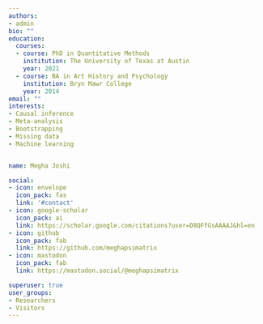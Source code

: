 ```yaml
---
authors:
- admin
bio: ""
education:
  courses:
  - course: PhD in Quantitative Methods
    institution: The University of Texas at Austin
    year: 2021
  - course: BA in Art History and Psychology
    institution: Bryn Mawr College
    year: 2014
email: ""
interests:
- Causal inference
- Meta-analysis
- Bootstrapping
- Missing data
- Machine learning


name: Megha Joshi 

social:
- icon: envelope
  icon_pack: fas
  link: '#contact'
- icon: google-scholar
  icon_pack: ai
  link: https://scholar.google.com/citations?user=D8QFfGsAAAAJ&hl=en
- icon: github
  icon_pack: fab
  link: https://github.com/meghapsimatrix
- icon: mastodon
  icon_pack: fab
  link: https://mastodon.social/@meghapsimatrix

superuser: true
user_groups:
- Researchers
- Visitors
---
```


